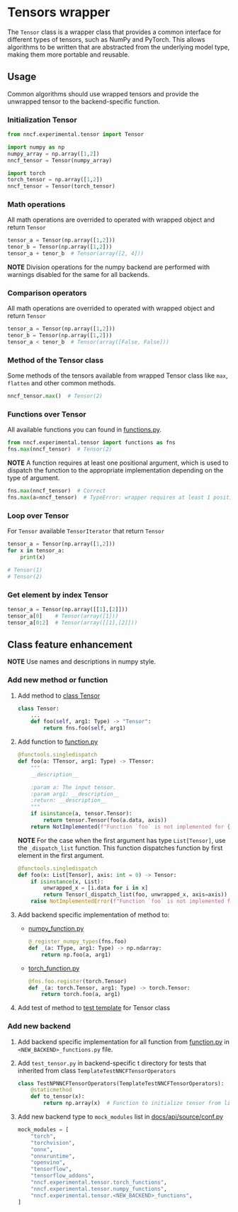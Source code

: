 # Tensors wrapper

The `Tensor` class is a wrapper class that provides a common interface for different types of tensors,
such as NumPy and PyTorch. This allows algorithms to be written that are abstracted from the underlying model type,
making them more portable and reusable.

## Usage

Common algorithms should use wrapped tensors and provide the unwrapped tensor to the backend-specific function.

### Initialization Tensor

```python
from nncf.experimental.tensor import Tensor

import numpy as np
numpy_array = np.array([1,2])
nncf_tensor = Tensor(numpy_array)

import torch
torch_tensor = np.array([1,2])
nncf_tensor = Tensor(torch_tensor)
```

### Math operations

All math operations are overrided to operated with wrapped object and return `Tensor`

```python
tensor_a = Tensor(np.array([1,2]))
tenor_b = Tensor(np.array([1,2]))
tensor_a + tenor_b  # Tensor(array([2, 4]))
```

**NOTE** Division operations for the numpy backend are performed with warnings disabled for the same for all backends.

### Comparison operators

All math operations are overrided to operated with wrapped object and return `Tensor`

```python
tensor_a = Tensor(np.array([1,2]))
tenor_b = Tensor(np.array([1,2]))
tensor_a < tenor_b  # Tensor(array([False, False]))
```

### Method of the Tensor class

Some methods of the tensors available from wrapped Tensor class like `max`, `flatten` and other common methods.

```python
nncf_tensor.max()  # Tensor(2)
```

### Functions over Tensor

All available functions you can found in [functions.py](functions.py).

```python
from nncf.experimental.tensor import functions as fns
fns.max(nncf_tensor)  # Tensor(2)
```

**NOTE** A function requires at least one positional argument, which is used to dispatch the function
to the appropriate implementation depending on the type of argument.

```python
fns.max(nncf_tensor)  # Correct
fns.max(a=nncf_tensor)  # TypeError: wrapper requires at least 1 positional argument
```

### Loop over Tensor

For `Tensor` available `TensorIterator` that return `Tensor`

```python
tensor_a = Tensor(np.array([1,2]))
for x in tensor_a:
    print(x)

# Tensor(1)
# Tensor(2)
```

### Get element by index Tensor

```python
tensor_a = Tensor(np.array([[1],[2]]))
tensor_a[0]    # Tensor(array([1]))
tensor_a[0:2]  # Tensor(array([[1],[2]]))
```

## Class feature enhancement

**NOTE** Use names and descriptions in numpy style.

### Add new method or function

1. Add method to [class Tensor](tensor.py)

    ```python
    class Tensor:
        ...
        def foo(self, arg1: Type) -> "Tensor":
            return fns.foo(self, arg1)
    ```

2. Add function to [function.py](function.py)

    ```python
    @functools.singledispatch
    def foo(a: TTensor, arg1: Type) -> TTensor:
        """
        __description__

        :param a: The input tensor.
        :param arg1: __description__
        :return: __description__
        """
        if isinstance(a, tensor.Tensor):
            return tensor.Tensor(foo(a.data, axis))
        return NotImplemented(f"Function `foo` is not implemented for {type(a)}")
    ```

    **NOTE** For the case when the first argument has type `List[Tensor]`, use the `_dispatch_list` function. This function dispatches function by first element in the first argument.
    ```python
    @functools.singledispatch
    def foo(x: List[Tensor], axis: int = 0) -> Tensor:
        if isinstance(x, List):
            unwrapped_x = [i.data for i in x]
            return Tensor(_dispatch_list(foo, unwrapped_x, axis=axis))
        raise NotImplementedError(f"Function `foo` is not implemented for {type(x)}")
    ```

3. Add backend specific implementation of method to:

    - [numpy_function.py](numpy_functions.py)

        ```python
        @_register_numpy_types(fns.foo)
        def _(a: TType, arg1: Type) -> np.ndarray:
            return np.foo(a, arg1)
        ```

    - [torch_function.py](torch_functions.py)

        ```python
        @fns.foo.register(torch.Tensor)
        def _(a: torch.Tensor, arg1: Type) -> torch.Tensor:
            return torch.foo(a, arg1)
        ```

4. Add test of method to [test template](../../../tests/shared/test_templates/template_test_nncf_tensor.py) for Tensor class

### Add new backend

1. Add backend specific implementation for all function from [function.py](function.py) in `<NEW_BACKEND>_functions.py` file.

2. Add `test_tensor.py` in backend-specific t directory for tests that inherited from class `TemplateTestNNCFTensorOperators`

    ```python
    class TestNPNNCFTensorOperators(TemplateTestNNCFTensorOperators):
        @staticmethod
        def to_tensor(x):
            return np.array(x)  # Function to initialize tensor from list
    ```

3. Add new backend type to `mock_modules` list in [docs/api/source/conf.py](https://github.com/openvinotoolkit/nncf/blob/develop/docs/api/source/conf.py#L131)

    ```python
    mock_modules = [
        "torch",
        "torchvision",
        "onnx",
        "onnxruntime",
        "openvino",
        "tensorflow",
        "tensorflow_addons",
        "nncf.experimental.tensor.torch_functions",
        "nncf.experimental.tensor.numpy_functions",
        "nncf.experimental.tensor.<NEW_BACKEND>_functions",
    ]
    ```
